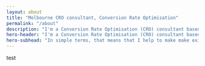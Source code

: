 ```yaml
---
layout: about
title: "Melbourne CRO consultant, Conversion Rate Optimisation"
permalink: "/about"
description: "I'm a Conversion Rate Optimisation (CRO) consultant based in Melbourne"
hero-header: "I'm a Conversion Rate Optimisation (CRO) consultant based in Melbourne"
hero-subhead: "In simple terms, that means that I help to make make existing websites, apps and digital services more usable, more delightful and more profitable."
---
```

test
